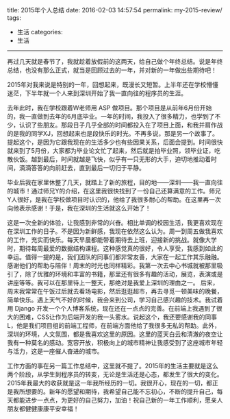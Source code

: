 title: 2015年个人总结
date: 2016-02-03 14:57:54
permalink: my-2015-review/
tags:
- 生活
categories:
- 生活
---
再过几天就是春节了，我就趁着放假前的这两天，给自己做个年终总结。说是年终总结，也没有那么正式，就当是回顾过去的一年，并对新的一年做出些期待吧！
<!--more-->
2015年对我来说是特别的一年，回想起来，既漫长又短暂。上半年还在学校懵懂迷茫，下半年就一个人来到深圳开始了我一直向往的程序员的生涯。

去年此时，我在学校跟着W老师用 ASP 做项目。那个项目是从前年6月份开始的，我一直做到去年的6月底毕业。一年的时间，我投入了很多精力，也学到了不少，认识了些朋友。那段日子几乎全部的时间都投入在了项目上面，和我并肩作战的是我的同学XJ，回想起来也是段快乐的时光。不再多说，那是另一个故事了。提起这个，是因为它跟我现在的生活多少也有些因果关系，后面会提到。时间很快就来到了5月份，大家都为毕业论文忙了起来，然后就是拍毕业照，领毕业证，吃散伙饭。越到最后，时间就越是飞快，似乎有一只无形的大手，迫切地推动着时间，滴滴答答的向前赶去，直到最后一切归于平静。

毕业后我在家里休整了几天，就踏上了新的旅程，目的地——深圳——我一直向往的城市！通过师兄Y的介绍，在这里我很快找到了一份自己还算满意的工作。师兄Y人很好，是我在学校做项目时认识的，他给了我很多耐心的帮助。在这里再一次向他表示感谢！于是，我在深圳的生活就这么开始了！

这是一次全新的体验，让我感到非常的兴奋。相比单调的校园生活，我更喜欢现在在深圳工作的日子。不是因为新鲜感，我现在依然这么认为。周一到周五做我喜欢的工作，充实而快乐。每天早晨都能带着期待去上班，迎接新的挑战。就像大学时，期待每周最爱的数据结构课程。这种感觉真的很好，令人享受，我感到如此的幸运。值得一提的是，我们团队的同事们都非常友善，大家在一起工作其乐融融。感谢他们的帮助与陪伴！周末的时光也同样精彩。我第一次去中心书城就被那里吸引了，除了优雅的环境和丰富的书籍，那里还有很多有趣的活动，展览，表演或是讲座等等。我可以在那里待上一整天，那绝对是我爱上深圳的理由之一。 后来，周末我常常在午饭过后就去看场电影，然后逛逛超市，再去寻觅一顿美味的晚餐，简单快乐。遇上天气不好的时候，我会来到公司，学习自己感兴趣的技术。我试着用 Django 开发一个个人博客系统，现在还在一点点的完善。在前端上我遇到了很大的困难，CSS让作为后端开发的我一头雾水。说起这个，我还要感谢我的同事L，他是我们项目组的前端工程师，在前端方面他给了我很多无私的帮助。此外，深圳的环境，人文氛围，都是我喜欢这里的原因。这里的蓝天白云和清澈的夜空让我有一种莫名的感动。宽容开放，积极向上的城市精神让我感受到了这座城市年轻与活力，这是一座催人奋进的城市。

工作方面的事在另一篇工作总结中，这里就不提了。2015年的生活主要就是这么两个阶段，从学生到程序员的转变，无论是生活还是心态，都发生了很大的变化。2015年我最大的收获就是这一年我所经历的一切。我很开心，现在的一切，都正是我所想要的。新年的愿望和期待，我希望自己能不忘初心，不断的提升自己，每天都能进步一点点，为更好的自己努力，加油！祝自己新的一年工作顺利，愿亲人朋友都健健康康平安幸福！
